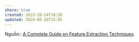 ```yaml
---
share: true
created: 2023-10-24T18:26
updated: 2024-08-18T15:05
---
```

Nguồn:: [A Complete Guide on Feature Extraction Techniques](https://www.analyticsvidhya.com/blog/2022/05/a-complete-guide-on-feature-extraction-techniques/)
